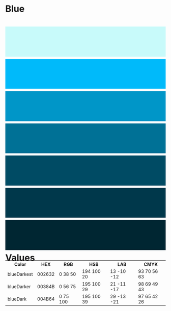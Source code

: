 Blue
===
![image](blueLightest.png)
![image](blueLighter.png)
![image](blueLight.png)
![image](blue.png)
![image](blueDark.png)
![image](blueDarker.png)
![image](blueDarkest.png)
Values
===

<table style="width: 100%; margin-top: -2em;">
    <tr>
      <th>Color</th>
      <th>HEX</th>
      <th>RGB</th>
      <th>HSB</th>
      <th>LAB</th>
      <th>CMYK</th>
    </tr>
    <tr>
      <td>blueDarkest</td>
      <td>002632</td>
      <td>0 38 50</td>
      <td>194 100 20</td>
      <td>13 -10 -12</td>
      <td>93 70 56 63</td>
    </tr>
    <tr>
      <td>blueDarker</td>
      <td>00384B</td>
      <td>0 56 75</td>
      <td>195 100 29</td>
      <td>21 -11 -17</td>
      <td>98 69 49 43</td>
    </tr>
    <tr>
      <td>blueDark</td>
      <td>004B64</td>
      <td>0 75 100</td>
      <td>195 100 39</td>
      <td>29 -13 -21</td>
      <td>97 65 42 26</td>
    </tr>
</table>

